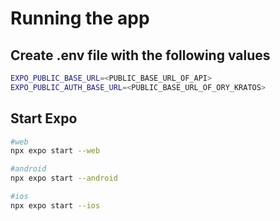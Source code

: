 # Running the app

## Create .env file with the following values

```bash
EXPO_PUBLIC_BASE_URL=<PUBLIC_BASE_URL_OF_API>
EXPO_PUBLIC_AUTH_BASE_URL=<PUBLIC_BASE_URL_OF_ORY_KRATOS>

```

## Start Expo

```bash
#web
npx expo start --web

#android
npx expo start --android

#ios
npx expo start --ios

```
